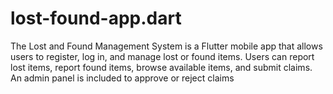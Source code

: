 # lost-found-app.dart
The Lost and Found Management System is a Flutter mobile app that allows users to register, log in, and manage lost or found items. Users can report lost items, report found items, browse available items, and submit claims. An admin panel is included to approve or reject claims

